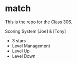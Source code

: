 # match
This is the repo for the Class 306.

Scoring System [Joe] & [Tony] 
  - 3 stars 
  - Level Management 
  - Level Up 
  - Level Down 
